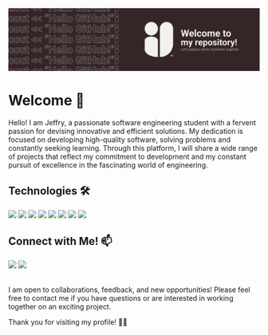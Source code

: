 <img src="./banner.svg">

# Welcome 🚀

Hello! I am Jeffry, a passionate software engineering student with a fervent passion for devising innovative and efficient solutions. My dedication is focused on developing high-quality software, solving problems and constantly seeking learning. Through this platform, I will share a wide range of projects that reflect my commitment to development and my constant pursuit of excellence in the fascinating world of engineering.

## Technologies 🛠️
<div>
    <img src="https://img.shields.io/badge/HTML5%20-%23E34F26.svg?style=for-the-badge&logo=html5&logoColor=white">
    <img src="https://img.shields.io/badge/CSS%20-%231572B6.svg?style=for-the-badge&logo=css3&logoColor=white">
    <img src="https://img.shields.io/badge/JavaScript%20-%23F7DF1E.svg?style=for-the-badge&logo=javascript&logoColor=black">
    <img src="https://img.shields.io/badge/java-blue?style=for-the-badge">
    <img src="https://img.shields.io/badge/C++%20-%2300599C.svg?style=for-the-badge&logo=c%2B%2B&logoColor=white">
    <img src="https://img.shields.io/badge/Python%20-%2314354C.svg?style=for-the-badge&logo=python&logoColor=white">
    <img src="https://img.shields.io/badge/git-%23F05033.svg?style=for-the-badge&logo=git&logoColor=white">
    <img src="https://img.shields.io/badge/github-%23121011.svg?style=for-the-badge&logo=github&logoColor=white">
</div>

## Connect with Me! 📫
<div>
    <a href="https://www.linkedin.com/in/jeffryvalverde"><img src="https://img.shields.io/badge/linkedin-blue?style=for-the-badge&logo=linkedin"></a>
    <a href="mailto:jeffry18vf@gmail.com"><img src="https://img.shields.io/badge/gmail-red?style=for-the-badge&logo=gmail&logoColor=white"></a>
</div>
<br>

I am open to collaborations, feedback, and new opportunities! Please feel free to contact me if you have questions or are interested in working together on an exciting project.

Thank you for visiting my profile! 👋✨
